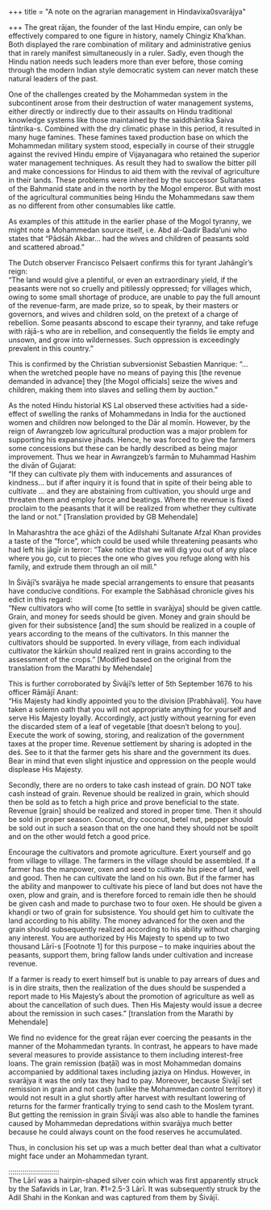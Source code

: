 +++
title = "A note on the agrarian management in Hindavixa0svarājya"

+++
The great rājan, the founder of the last Hindu empire, can only be
effectively compared to one figure in history, namely Chingiz Kha’khan.
Both displayed the rare combination of military and administrative
genius that in rarely manifest simultaneously in a ruler. Sadly, even
though the Hindu nation needs such leaders more than ever before, those
coming through the modern Indian style democratic system can never match
these natural leaders of the past.

One of the challenges created by the Mohammedan system in the
subcontinent arose from their destruction of water management systems,
either directly or indirectly due to their assaults on Hindu traditional
knowledge systems like those maintained by the saiddhāntika Śaiva
tāntrika-s. Combined with the dry climatic phase in this period, it
resulted in many huge famines. These famines taxed production base on
which the Mohammedan military system stood, especially in course of
their struggle against the revived Hindu empire of Vijayanagara who
retained the superior water management techniques. As result they had to
swallow the bitter pill and make concessions for Hindus to aid them with
the revival of agriculture in their lands. These problems were inherited
by the successor Sultanates of the Bahmanid state and in the north by
the Mogol emperor. But with most of the agricultural communities being
Hindu the Mohammedans saw them as no different from other consumables
like cattle.

As examples of this attitude in the earlier phase of the Mogol tyranny,
we might note a Mohammedan source itself, i.e. Abd al-Qadir Bada’uni who
states that “Pādśāh Akbar… had the wives and children of peasants sold
and scattered abroad.”

The Dutch observer Francisco Pelsaert confirms this for tyrant
Jahāngīr’s reign:  
“The land would give a plentiful, or even an extraordinary yield, if the
peasants were not so cruelly and pitilessly oppressed; for villages
which, owing to some small shortage of produce, are unable to pay the
full amount of the revenue-farm, are made prize, so to speak, by their
masters or governors, and wives and children sold, on the pretext of a
charge of rebellion. Some peasants abscond to escape their tyranny, and
take refuge with rājā-s who are in rebellion, and consequently the
fields lie empty and unsown, and grow into wildernesses. Such oppression
is exceedingly prevalent in this country.”

This is confirmed by the Christian subversionist Sebastien Manrique:
“…when the wretched people have no means of paying this \[the
revenue demanded in advance\] they \[the Mogol officials\] seize the
wives and children, making them into slaves and selling them by
auction.”

As the noted Hindu historial KS Lal observed these activities had a
side-effect of swelling the ranks of Mohammedans in India for the
auctioned women and children now belonged to the Dār al momīn. However,
by the reign of Awrangzeb low agricultural production was a major
problem for supporting his expansive jihads. Hence, he was forced to
give the farmers some concessions but these can be hardly described as
being major improvement. Thus we hear in Awrangzeb’s farmān to Muhammad
Hashim the divān of Gujarat:  
“If they can cultivate ply them with inducements and assurances of
kindness… but if after inquiry it is found that in spite of their being
able to cultivate … and they are abstaining from cultivation, you should
urge and threaten them and employ force and beatings. Where the revenue
is fixed proclaim to the peasants that it will be realized from whether
they cultivate the land or not.” \[Translation provided by GB
Mehendale\]

In Maharashtra the ace ghāzi of the Adilshahi Sultanate Afzal Khan
provides a taste of the “force”, which could be used while threatening
peasants who had left his jāgīr in terror: “Take notice that we will dig
you out of any place where you go, cut to pieces the one who gives you
refuge along with his family, and extrude them through an oil mill.”

In Śivājī’s svarājya he made special arrangements to ensure that
peasants have conducive conditions. For example the Sabhāsad chronicle
gives his edict in this regard:  
“New cultivators who will come \[to settle in svarājya\] should be given
cattle. Grain, and money for seeds should be given. Money and grain
should be given for their subsistence \[and\] the sum should be realized
in a couple of years according to the means of the cultivators. In this
manner the cultivators should be supported. In every village, from each
individual cultivator the kārkūn should realized rent in grains
according to the assessment of the crops.” \[Modified based on the
original from the translation from the Marathi by Mehendale\]

This is further corroborated by Śivājī’s letter of 5th September 1676 to
his officer Rāmājī Anant:  
“His Majesty had kindly appointed you to the division \[Prabhāvali\].
You have taken a solemn oath that you will not appropriate anything for
yourself and serve His Majesty loyally. Accordingly, act justly without
yearning for even the discarded stem of a leaf of vegetable \[that
doesn’t belong to you\]. Execute the work of sowing, storing, and
realization of the government taxes at the proper time. Revenue
settlement by sharing is adopted in the deś. See to it that the farmer
gets his share and the government its dues. Bear in mind that even
slight injustice and oppression on the people would displease His
Majesty.

Secondly, there are no orders to take cash instead of grain. DO NOT take
cash instead of grain. Revenue should be realized in grain, which should
then be sold as to fetch a high price and prove beneficial to the state.
Revenue \[grain\] should be realized and stored in proper time. Then it
should be sold in proper season. Coconut, dry coconut, betel nut, pepper
should be sold out in such a season that on the one hand they should not
be spoilt and on the other would fetch a good price.

Encourage the cultivators and promote agriculture. Exert yourself and go
from village to village. The farmers in the village should be assembled.
If a farmer has the manpower, oxen and seed to cultivate his piece of
land, well and good. Then he can cultivate the land on his own. But if
the farmer has the ability and manpower to cultivate his piece of land
but does not have the oxen, plow and grain, and is therefore forced to
remain idle then he should be given cash and made to purchase two to
four oxen. He should be given a khaṇḍi or two of grain for subsistence.
You should get him to cultivate the land according to his ability. The
money advanced for the oxen and the grain should subsequently realized
according to his ability without charging any interest. You are
authorized by His Majesty to spend up to two thousand Lārī-s \[Footnote
1\] for this purpose – to make inquiries about the peasants, support
them, bring fallow lands under cultivation and increase revenue.

If a farmer is ready to exert himself but is unable to pay arrears of
dues and is in dire straits, then the realization of the dues should be
suspended a report made to His Majesty’s about the promotion of
agriculture as well as about the cancellation of such dues. Then His
Majesty would issue a decree about the remission in such cases.”
\[translation from the Marathi by Mehendale\]

We find no evidence for the great rājan ever coercing the peasants in
the manner of the Mohammedan tyrants. In contrast, he appears to have
made several measures to provide assistance to them including
interest-free loans. The grain remission (baṭāī) was in most Mohammedan
domains accompanied by additional taxes including jaziya on Hindus.
However, in svarājya it was the only tax they had to pay. Moreover,
because Śivājī set remission in grain and not cash (unlike the
Mohammedan control territory) it would not result in a glut shortly
after harvest with resultant lowering of returns for the farmer
frantically trying to send cash to the Moslem tyrant. But getting the
remission in grain Śivājī was also able to handle the famines caused by
Mohammedan depredations within svarājya much better because he could
always count on the food reserves he accumulated.

Thus, in conclusion his set up was a much better deal than what a
cultivator might face under an Mohammedan tyrant.

:::::::::::::::::::::::::  
The Lārī was a hairpin-shaped silver coin which was first apparently
struck by the Safavids in Lar, Iran. ₹1=2.5-3 Lārī. It was subsequently
struck by the Adil Shahi in the Konkan and was captured from them by
Śivājī.
